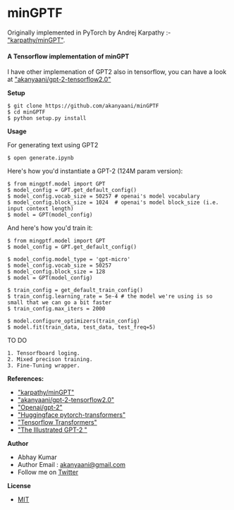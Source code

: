 # minGPTF

Originally implemented in PyTorch by Andrej Karpathy :- ["karpathy/minGPT"](https://github.com/karpathy/minGPT). 


#### A Tensorflow implementation of minGPT

I have other implemenation of GPT2 also in tensorflow, you can have a look at ["akanyaani/gpt-2-tensorflow2.0"](https://github.com/akanyaani/gpt-2-tensorflow2.0)

**Setup**

```
$ git clone https://github.com/akanyaani/minGPTF
$ cd minGPTF
$ python setup.py install
```

**Usage**

For generating text using GPT2
```
$ open generate.ipynb
```

Here's how you'd instantiate a GPT-2 (124M param version):

```
$ from mingptf.model import GPT
$ model_config = GPT.get_default_config()
$ model_config.vocab_size = 50257 # openai's model vocabulary
$ model_config.block_size = 1024  # openai's model block_size (i.e. input context length)
$ model = GPT(model_config)
```

And here's how you'd train it:
```
$ from mingptf.model import GPT
$ model_config = GPT.get_default_config()

$ model_config.model_type = 'gpt-micro'
$ model_config.vocab_size = 50257
$ model_config.block_size = 128
$ model = GPT(model_config)

$ train_config = get_default_train_config()
$ train_config.learning_rate = 5e-4 # the model we're using is so small that we can go a bit faster
$ train_config.max_iters = 2000

$ model.configure_optimizers(train_config)
$ model.fit(train_data, test_data, test_freq=5)
```

TO DO
```
1. Tensorfboard loging.
2. Mixed precison training.
3. Fine-Tuning wrapper.
```

**References:**

* ["karpathy/minGPT"](https://github.com/karpathy/minGPT)
* ["akanyaani/gpt-2-tensorflow2.0"](https://github.com/akanyaani/gpt-2-tensorflow2.0)
* ["Openai/gpt-2"](https://github.com/openai/gpt-2)
* ["Huggingface pytorch-transformers"](https://github.com/huggingface/pytorch-transformers)
* ["Tensorflow Transformers"](https://www.tensorflow.org/beta/tutorials/text/transformer)
* ["The Illustrated GPT-2 "](https://jalammar.github.io/illustrated-gpt2/)

**Author**

* Abhay Kumar
* Author Email : akanyaani@gmail.com
* Follow me on [Twitter](https://twitter.com/akanyaani)

**License**

* [MIT](https://github.com/akanyaani/minGPTF/blob/master/LICENSE)
